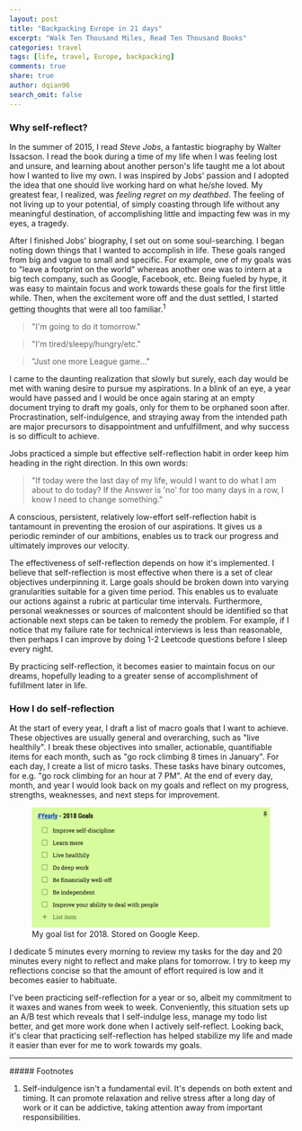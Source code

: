 ```yaml
---
layout: post
title: "Backpacking Europe in 21 days"
excerpt: "Walk Ten Thousand Miles, Read Ten Thousand Books"
categories: travel
tags: [life, travel, Europe, backpacking]
comments: true
share: true
author: dqian96
search_omit: false
---
```


### Why self-reflect?

In the summer of 2015, I read _Steve Jobs_, a fantastic biography by Walter Issacson. I read the book during a time of
my life when I was feeling lost and unsure, and learning about another person's life taught me a lot about how I wanted
to live my own. I was inspired by Jobs' passion and I adopted the idea that one should live working hard on what he/she
loved. My greatest fear, I realized, was _feeling regret on my deathbed_. The feeling of not living up to your
potential, of simply coasting through life without any meaningful destination, of accomplishing little and impacting few
was in my eyes, a tragedy.

After I finished Jobs' biography, I set out on some soul-searching. I began noting down things that I wanted to
accomplish in life. These goals ranged from big and vague to small and specific. For example, one of my goals was to
"leave a footprint on the world" whereas another one was to intern at a big tech company, such as Google, Facebook, etc.
Being fueled by hype, it was easy to maintain focus and work towards these goals for the first little while. Then, when
the excitement wore off and the dust settled, I started getting thoughts that were all too familiar.<sup>1</sup>

> "I'm going to do it tomorrow."

> "I'm tired/sleepy/hungry/etc."

> "Just one more League game..."

I came to the daunting realization that slowly but surely, each day would be met with waning desire to pursue my
aspirations. In a blink of an eye, a year would have passed and I would be once again staring at an empty document
trying to draft my goals, only for them to be orphaned soon after. Procrastination, self-indulgence, and straying away
from the intended path are major precursors to disappointment and unfulfillment, and why success is so difficult to
achieve.

Jobs practiced a simple but effective self-reflection habit in order keep him heading in the right direction. In this
own words:

> "If today were the last day of my life, would I want to do what I am about to do today?  If the Answer is 'no' for too
> many days in a row, I know I need to change something."

A conscious, persistent, relatively low-effort self-reflection habit is tantamount in preventing the erosion of our
aspirations. It gives us a periodic reminder of our ambitions, enables us to track our progress and ultimately improves
our velocity.

The effectiveness of self-reflection depends on how it's implemented. I believe that self-reflection is most effective
when there is a set of clear objectives underpinning it. Large goals should be broken down into varying granularities
suitable for a given time period. This enables us to evaluate our actions against a rubric at particular time intervals.
Furthermore, personal weaknesses or sources of malcontent should be identified so that actionable next steps can be
taken to remedy the problem. For example, if I notice that my failure rate for technical interviews is less than
reasonable, then perhaps I can improve by doing 1-2 Leetcode questions before I sleep every night.

By practicing self-reflection, it becomes easier to maintain focus on our dreams, hopefully leading to a greater sense
of accomplishment of fufillment later in life.

### How I do self-reflection

At the start of every year, I draft a list of macro goals that I want to achieve. These objectives are usually general
and overarching, such as "live healthily". I break these objectives into smaller, actionable, quantifiable items for
each month, such as "go rock climbing 8 times in January". For each day, I create a list of micro tasks. These tasks
have binary outcomes, for e.g. "go rock climbing for an hour at 7 PM". At the end of every day, month, and year I would
look back on my goals and reflect on my progress, strengths, weaknesses, and next steps for improvement.

<figure>
	<img src="/docs/images/posts/self-reflection/yearly_goals.png" alt="image">
	<figcaption>
        My goal list for 2018. Stored on Google Keep.
    </figcaption>
</figure>

I dedicate 5 minutes every morning to review my tasks for the day and 20 minutes every night to reflect and
make plans for tomorrow. I try to keep my reflections concise so that the amount of effort required
is low and it becomes easier to habituate.

I've been practicing self-reflection for a year or so, albeit my commitment to it waxes and wanes from week to week.
Conveniently, this situation sets up an A/B test which reveals that I self-indulge less, manage my todo list better, and
get more work done when I actively self-reflect. Looking back, it's clear that practicing self-reflection has helped
stabilize my life and made it easier than ever for me to work towards my goals.

<hr>
##### Footnotes

1. Self-indulgence isn't a fundamental evil. It's depends on both extent and timing. It can promote relaxation and
   relive stress after a long day of work or it can be addictive, taking attention away from important responsibilities.

